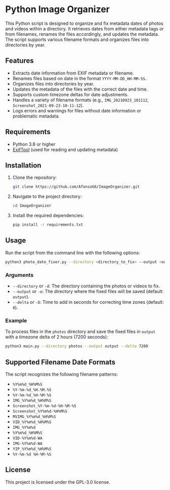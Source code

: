 # Python Image Organizer

This Python script is designed to organize and fix metadata dates of photos and videos within a directory. It retrieves dates from either metadata tags or from filenames, renames the files accordingly, and updates the metadata. The script supports various filename formats and organizes files into directories by year.

## Features

- Extracts date information from EXIF metadata or filename.
- Renames files based on date in the format `YYYY-MM-DD_HH-MM-SS`.
- Organizes files into directories by year.
- Updates the metadata of the files with the correct date and time.
- Supports custom timezone deltas for date adjustments.
- Handles a variety of filename formats (e.g., `IMG_20210923_101112`, `Screenshot_2021-09-23-10-11-12`).
- Logs errors and warnings for files without date information or problematic metadata.

## Requirements

- Python 3.8 or higher
- [ExifTool](https://exiftool.org/) (used for reading and updating metadata)

## Installation

1. Clone the repository:

    ```bash
    git clone https://github.com/AfonsoG6/ImageOrganizer.git
    ```

2. Navigate to the project directory:

    ```bash
    cd ImageOrganizer
    ```

3. Install the required dependencies:

    ```bash
    pip install -r requirements.txt
    ```

## Usage

Run the script from the command line with the following options:

```bash
python3 photo_date_fixer.py --directory <directory_to_fix> --output <output_directory> [--delta <delta_in_seconds>]
```

### Arguments

- `--directory` or `-d`: The directory containing the photos or videos to fix.
- `--output` or `-o`: The directory where the fixed files will be saved (default: `output`).
- `--delta` or `-D`: Time to add in seconds for correcting time zones (default: `0`).

### Example

To process files in the `photos` directory and save the fixed files in `output` with a timezone delta of 2 hours (7200 seconds):

```bash
python3 main.py --directory photos --output output --delta 7200
```

## Supported Filename Date Formats

The script recognizes the following filename patterns:

- `%Y%m%d_%H%M%S`
- `%Y-%m-%d_%H.%M.%S`
- `%Y-%m-%d_%H-%M-%S`
- `IMG_%Y%m%d_%H%M%S`
- `Screenshot_%Y-%m-%d-%H-%M-%S`
- `Screenshot_%Y%m%d-%H%M%S`
- `MVIMG_%Y%m%d_%H%M%S`
- `VID_%Y%m%d_%H%M%S`
- `IMG_%Y%m%d`
- `%Y%m%d_%H%M%S`
- `VID-%Y%m%d-WA`
- `IMG-%Y%m%d-WA`
- `YIP_%Y%m%d_%H%M%S`
- `%Y-%m-%d %H-%M-%S`

## License

This project is licensed under the GPL-3.0 license.
